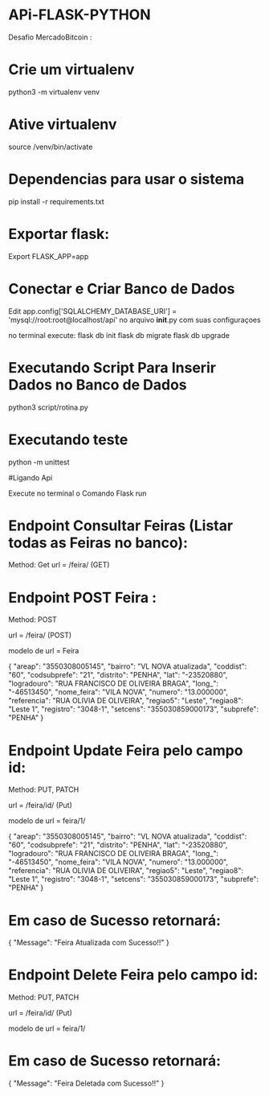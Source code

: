 

# APi-FLASK-PYTHON
Desafio MercadoBitcoin :

# Crie um virtualenv 
python3 -m virtualenv venv

# Ative virtualenv
source /venv/bin/activate

# Dependencias para usar o sistema
pip install -r requirements.txt

# Exportar flask:
Export FLASK_APP=app

# Conectar e Criar Banco de Dados
Edit app.config['SQLALCHEMY_DATABASE_URI'] = 'mysql://root:root@localhost/api' no arquivo __init__.py com suas configuraçoes


no terminal execute:
flask db init
flask db migrate
flask db upgrade


# Executando Script Para Inserir Dados no Banco de Dados

python3 script/rotina.py
 

# Executando teste 
python -m unittest 


#Ligando Api

Execute no terminal o Comando Flask run



# Endpoint Consultar Feiras (Listar todas as Feiras no banco):

Method: Get
url =  /feira/ (GET)


# Endpoint POST Feira :

Method: POST

url = /feira/ (POST)

modelo de url = Feira


 {
        "areap": "3550308005145",
        "bairro": "VL NOVA atualizada",
        "coddist": "60",
        "codsubprefe": "21",
        "distrito": "PENHA",
        "lat": "-23520880",
        "logradouro": "RUA FRANCISCO DE OLIVEIRA BRAGA",
        "long_": "-46513450",
        "nome_feira": "VILA NOVA",
        "numero": "13.000000",
        "referencia": "RUA OLIVIA DE OLIVEIRA",
        "regiao5": "Leste",
        "regiao8": "Leste 1",
        "registro": "3048-1",
        "setcens": "355030859000173",
        "subprefe": "PENHA"
    }




# Endpoint Update Feira pelo campo id:

Method: PUT, PATCH

url = /feira/id/ (Put)

modelo de url = feira/1/


 {
        "areap": "3550308005145",
        "bairro": "VL NOVA atualizada",
        "coddist": "60",
        "codsubprefe": "21",
        "distrito": "PENHA",
        "lat": "-23520880",
        "logradouro": "RUA FRANCISCO DE OLIVEIRA BRAGA",
        "long_": "-46513450",
        "nome_feira": "VILA NOVA",
        "numero": "13.000000",
        "referencia": "RUA OLIVIA DE OLIVEIRA",
        "regiao5": "Leste",
        "regiao8": "Leste 1",
        "registro": "3048-1",
        "setcens": "355030859000173",
        "subprefe": "PENHA"
    }




# Em caso de Sucesso retornará:

{
    "Message": "Feira Atualizada com Sucesso!!"
}




# Endpoint Delete Feira pelo campo id:

Method: PUT, PATCH

url = /feira/id/ (Put)

modelo de url = feira/1/ 



# Em caso de Sucesso retornará:

{
    "Message": "Feira Deletada com Sucesso!!"
}